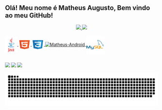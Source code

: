 ## Olá! Meu nome é Matheus Augusto, Bem vindo ao meu GitHub!
<div align="center">
  <a href="https://github.com/matheusaugusto61">
  <img height="160em" src="https://github-readme-stats.vercel.app/api?username=matheusaugusto61&show_icons=true&theme=vision-friendly-dark&include_all_commits=true&count_private=true"/>
  <img height="160em" src="https://github-readme-stats.vercel.app/api/top-langs/?username=matheusaugusto61&langs_count=7&theme=vision-friendly-dark"/>
</div>
<div style="display: inline_block"><br>
  <img align="center" alt="Matheus-Java" height="50" width="40" src="https://github.com/devicons/devicon/blob/master/icons/java/java-original-wordmark.svg">
  <img align="center" alt="Matheus-HTML" height="30" width="40" src="https://raw.githubusercontent.com/devicons/devicon/master/icons/html5/html5-original.svg">
  <img align="center" alt="Matheus-CSS" height="30" width="40" src="https://raw.githubusercontent.com/devicons/devicon/master/icons/css3/css3-original.svg">
  <img align="center" alt="Matheus-Android" height="30" width="30" src="https://cdn.jsdelivr.net/gh/devicons/devicon/icons/android/android-original.svg">
  <img align="center" alt="Matheus-MySQL" height="60" width="60" src="https://github.com/devicons/devicon/blob/master/icons/mysql/mysql-original-wordmark.svg">
  
</div>
  
  ##
 
<div> 
  <a href="https://www.linkedin.com/in/matheus-augusto-2019/" target="_blank"><img src="https://img.shields.io/badge/LinkedIn-0077B5?style=for-the-badge&logo=linkedin&logoColor=white" target="_blank"></a>
  <a href="https://www.instagram.com/oitheus_/" target="_blank"><img src="https://img.shields.io/badge/-Instagram-%23E4405F?style=for-the-badge&logo=instagram&logoColor=white" target="_blank"></a>
 </a> 
  <a href = "mailto:contato.matheusaugusto18@gmail.com"><img src="https://img.shields.io/badge/Gmail-D14836?style=for-the-badge&logo=gmail&logoColor=white" target="_blank"></a>
 
  ![Snake animation](https://github.com/matheusaugusto61/matheusaugusto61/blob/output/github-contribution-grid-snake.svg)
 
</div>
